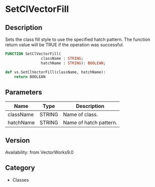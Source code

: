 # SetClVectorFill

## Description
Sets the class fill style to use the specified hatch pattern. The function return value will be TRUE if the operation was successful.

```pascal
FUNCTION SetClVectorFill(
				className : STRING;
				hatchName : STRING): BOOLEAN;
```

```python
def vs.SetClVectorFill(className, hatchName):
    return BOOLEAN
```

## Parameters
|Name|Type|Description|
|---|---|---|
|className|STRING|Name of class.|
|hatchName|STRING|Name of hatch pattern.|

## Version
Availability: from VectorWorks9.0

## Category
* Classes

